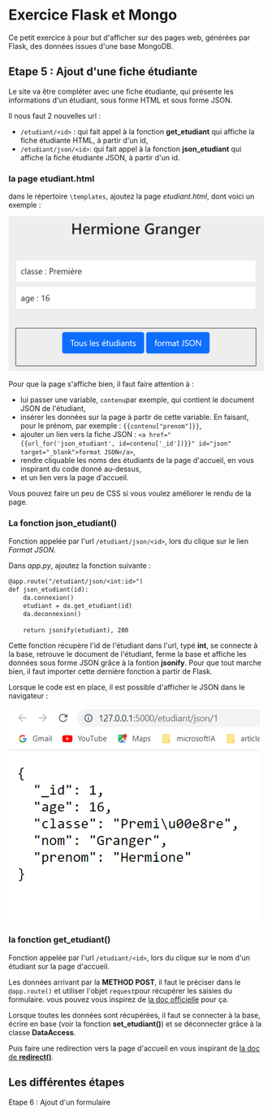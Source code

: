 # Exercice Flask et Mongo

Ce petit exercice à pour but d'afficher sur des pages web, générées par Flask, des données issues d'une base MongoDB.

## Etape 5 : Ajout d'une fiche étudiante

Le site va être compléter avec une fiche étudiante, qui présente les informations d'un étudiant, sous forme HTML et sous forme JSON.

Il nous faut 2 nouvelles url : 
- `/etudiant/<id>` : qui fait appel à la fonction **get_etudiant** qui affiche la fiche étudiante HTML, à partir d'un id,
- `/etudiant/json/<id>`: qui fait appel à la fonction **json_etudiant** qui affiche la fiche étudiante JSON, à partir d'un id.

### la page etudiant.html
dans le répertoire `\templates`, ajoutez la page *etudiant.html*, dont voici un exemple :

![Fiche d'un étudiant](/ressources/flaskmongo_fiche.png)

Pour que la page s'affiche bien, il faut faire attention à :
- lui passer une variable, `contenu`par exemple, qui contient le document JSON de l'étudiant,
- insérer les données sur la page à partir de cette variable. En faisant, pour le prénom, par exemple : `{{contenu["prenom"]}}`,
- ajouter un lien vers la fiche JSON : `<a href="{{url_for('json_etudiant', id=contenu['_id'])}}" id="json" target="_blank">format JSON</a>`,
- rendre cliquable les noms des étudiants de la page d'accueil, en vous inspirant du code donné au-dessus,
- et un lien vers la page d'accueil.

Vous pouvez faire un peu de CSS si vous voulez améliorer le rendu de la page.

### La fonction json_etudiant()
Fonction appelée par l'url `/etudiant/json/<id>`, lors du clique sur le lien *Format JSON*.

Dans *app.py*, ajoutez la fonction suivante :

```
@app.route("/etudiant/json/<int:id>")
def json_etudiant(id):
    da.connexion()
    etudiant = da.get_etudiant(id)
    da.deconnexion()

    return jsonify(etudiant), 200 
```

Cette fonction récupère l'id de l'étudiant dans l'url, typé **int**, se connecte à la base, retrouve le document de l'étudiant, ferme la base et affiche les données sous forme JSON grâce à la fontion **jsonify**. Pour que tout marche bien, il faut importer cette dernière fonction à partir de Flask.

Lorsque le code est en place, il est possible d'afficher le JSON dans le navigateur :

![fiche JSON](/ressources/flaskmongo_json.png)

### la fonction get_etudiant()
Fonction appelée par l'url `/etudiant/<id>`, lors du clique sur le nom d'un étudiant sur la page d'accueil.

Les données arrivant par la **METHOD POST**, il faut le préciser dans le `@app.route()` et utiliser l'objet `request`pour récupérer les saisies du formulaire. vous pouvez vous inspirez de [la doc officielle](https://flask.palletsprojects.com/en/2.1.x/quickstart/#the-request-object) pour ça.

Lorsque toutes les données sont récupérées, il faut se connecter à la base, écrire en base (voir la fonction **set_etudiant()**) et se déconnecter grâce à la classe **DataAccess**.

Puis faire une redirection vers la page d'accueil en vous inspirant de [la doc de **redirect()**](https://flask.palletsprojects.com/en/2.1.x/quickstart/#redirects-and-errors).

## Les différentes étapes

Etape 6 : Ajout d'un formulaire
